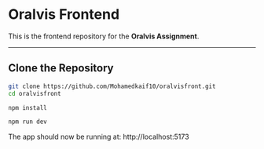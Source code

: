 # Oralvis Frontend

This is the frontend repository for the **Oralvis Assignment**.

---

##  Clone the Repository

```bash
git clone https://github.com/Mohamedkaif10/oralvisfront.git
cd oralvisfront

npm install

npm run dev

```
The app should now be running at: http://localhost:5173